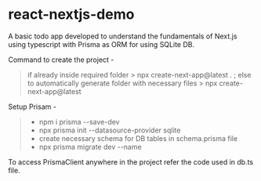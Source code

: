 # react-nextjs-demo

A basic todo app developed to understand the fundamentals of Next.js using typescript with Prisma as ORM for using SQLite DB.

Command to create the project - 
  > if already inside required folder > npx create-next-app@latest . ;
  > else to automatically generate folder with necessary files > npx create-next-app@latest <project-name>
  
Setup Prisam - 
  > * npm i prisma --save-dev
  > * npx prisma init --datasource-provider sqlite
  > * create necessary schema for DB tables in  schema.prisma file
  > * npx prisma migrate dev --name <db-name>

To access PrismaClient anywhere in the project refer the code used in db.ts file.
